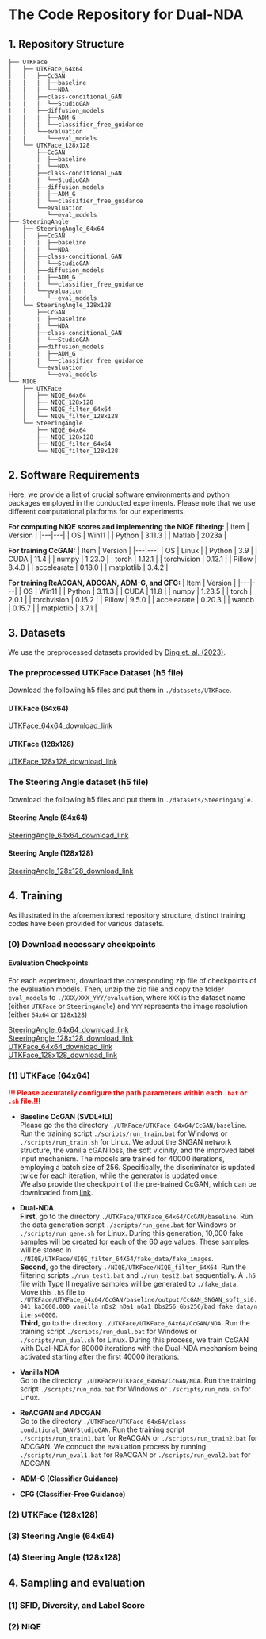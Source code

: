 # **The Code Repository for Dual-NDA**


<!-- --------------------------------------------------------------- -->
## 1. Repository Structure

```
├── UTKFace
│   ├── UTKFace_64x64
│   │   ├──CcGAN
|   |   |  ├──baseline
|   |   |  └──NDA
│   │   ├──class-conditional_GAN
|   |   |  └──StudioGAN
|   |   ├──diffusion_models
|   |   |  ├──ADM_G
|   |   |  └──classifier_free_guidance
│   │   └──evaluation
|   |      └──eval_models
│   └── UTKFace_128x128
│       ├──CcGAN
|       |  ├──baseline
|       |  └──NDA
│       ├──class-conditional_GAN
|       |  └──StudioGAN
|       ├──diffusion_models
|       |  ├──ADM_G
|       |  └──classifier_free_guidance
│       └──evaluation
|          └──eval_models
├── SteeringAngle
│   ├── SteeringAngle_64x64
│   │   ├──CcGAN
|   |   |  ├──baseline
|   |   |  └──NDA
│   │   ├──class-conditional_GAN
|   |   |  └──StudioGAN
|   |   ├──diffusion_models
|   |   |  ├──ADM_G
|   |   |  └──classifier_free_guidance
│   │   └──evaluation
|   |      └──eval_models
│   └── SteeringAngle_128x128
│       ├──CcGAN
|       |  ├──baseline
|       |  └──NDA
│       ├──class-conditional_GAN
|       |  └──StudioGAN
|       ├──diffusion_models
|       |  ├──ADM_G
|       |  └──classifier_free_guidance
│       └──evaluation
|          └──eval_models
└── NIQE
    ├── UTKFace
    │   ├── NIQE_64x64
    │   ├── NIQE_128x128
    │   ├── NIQE_filter_64x64
    │   └── NIQE_filter_128x128
    └── SteeringAngle
        ├── NIQE_64x64
        ├── NIQE_128x128     
        ├── NIQE_filter_64x64
        └── NIQE_filter_128x128
```


<!-- --------------------------------------------------------------- -->
## 2. Software Requirements
Here, we provide a list of crucial software environments and python packages employed in the conducted experiments. Please note that we use different computational platforms for our experiments. <br />

**For computing NIQE scores and implementing the NIQE filtering:**
| Item | Version |
|---|---|
| OS | Win11 |
| Python | 3.11.3 |
| Matlab | 2023a |

**For training CcGAN:**
| Item | Version |
|---|---|
| OS | Linux |
| Python | 3.9 |
| CUDA  | 11.4 |
| numpy | 1.23.0 |
| torch | 1.12.1 |
| torchvision | 0.13.1 |
| Pillow | 8.4.0 |
| accelearate | 0.18.0 |
| matplotlib | 3.4.2 |

**For training ReACGAN, ADCGAN, ADM-G, and CFG:**
| Item | Version |
|---|---|
| OS | Win11 |
| Python | 3.11.3 |
| CUDA  | 11.8 |
| numpy | 1.23.5 |
| torch | 2.0.1 |
| torchvision | 0.15.2 |
| Pillow | 9.5.0 |
| accelearate | 0.20.3 |
| wandb | 0.15.7 |
| matplotlib | 3.7.1 |


<!-- --------------------------------------------------------------- -->
## 3. Datasets

We use the preprocessed datasets provided by [Ding et. al. (2023)](https://github.com/UBCDingXin/improved_CcGAN).

### The preprocessed UTKFace Dataset (h5 file)
Download the following h5 files and put them in `./datasets/UTKFace`.
#### UTKFace (64x64)
[UTKFace_64x64_download_link](https://1drv.ms/u/s!Arj2pETbYnWQstIzurW-LCFpGz5D7Q?e=X23ybx) <br />
#### UTKFace (128x128)
[UTKFace_128x128_download_link](https://1drv.ms/u/s!Arj2pETbYnWQstJGpTgNYrHE8DgDzA?e=d7AeZq) <br />

### The Steering Angle dataset (h5 file)
Download the following h5 files and put them in `./datasets/SteeringAngle`.
#### Steering Angle (64x64)
[SteeringAngle_64x64_download_link](https://1drv.ms/u/s!Arj2pETbYnWQstIyDTDpGA0CNiONkA?e=Ui5kUK) <br />
#### Steering Angle (128x128)
[SteeringAngle_128x128_download_link](https://1drv.ms/u/s!Arj2pETbYnWQstJ0j7rXhDtm6y4IcA?e=bLQh2e) <br />




<!-- --------------------------------------------------------------- -->
## 4. Training
As illustrated in the aforementioned repository structure, distinct training codes have been provided for various datasets. <br />


<!------------------------------------>
### (0) Download necessary checkpoints
#### Evaluation Checkpoints

For each experiment, download the corresponding zip file of checkpoints of the evaluation models. Then, unzip the zip file and copy the folder `eval_models` to `./XXX/XXX_YYY/evaluation`, where `XXX` is the dataset name (either `UTKFace` or `SteeringAngle`) and `YYY` represents the image resolution (either `64x64` or `128x128`)

[SteeringAngle_64x64_download_link](https://1drv.ms/u/s!Arj2pETbYnWQvMwHlZ362YyXnGuFXg?e=a0usQC) <br />
[SteeringAngle_128x128_download_link](https://1drv.ms/u/s!Arj2pETbYnWQvMwIx6X1bMIVTKAj5Q?e=SD9P0S) <br />
[UTKFace_64x64_download_link](https://1drv.ms/u/s!Arj2pETbYnWQvMtFOZQSCMFuojGBmg?e=JsdVks) <br />
[UTKFace_128x128_download_link](https://1drv.ms/u/s!Arj2pETbYnWQvMwM7hKjcN0IVVRMPg?e=cbmCtP) <br />

<!------------------------------------>
### (1) UTKFace (64x64)

<font color=Red>**!!! Please accurately configure the path parameters within each `.bat` or `.sh` file.!!!**</font>


* **Baseline CcGAN (SVDL+ILI)** <br />
Please go the the directory `./UTKFace/UTKFace_64x64/CcGAN/baseline`. Run the training script `./scripts/run_train.bat` for Windows or `./scripts/run_train.sh` for Linux.  We adopt the SNGAN network structure, the vanilla cGAN loss, the soft vicinity, and the improved label input mechanism. The models are trained for 40000 iterations, employing a batch size of 256. Specifically, the discriminator is updated twice for each iteration, while the generator is updated once. <br />
We also provide the checkpoint of the pre-trained CcGAN, which can be downloaded from [link](https://1drv.ms/u/s!Arj2pETbYnWQvMwOHj9m2OHRyvtetQ?e=jogJy7).

* **Dual-NDA** <br />
**First**, go to the directory `./UTKFace/UTKFace_64x64/CcGAN/baseline`. Run the data generation script `./scripts/run_gene.bat` for Windows or `./scripts/run_gene.sh` for Linux. During this generation, 10,000 fake samples will be created for each of the 60 age values. These samples will be stored in `./NIQE/UTKFace/NIQE_filter_64X64/fake_data/fake_images`. <br />
**Second**, go the directory `./NIQE/UTKFace/NIQE_filter_64X64`. Run the filtering scripts `./run_test1.bat` and `./run_test2.bat` sequentially. A `.h5` file with Type II negative samples will be generated to `./fake_data`. Move this `.h5` file to `./UTKFace/UTKFace_64x64/CcGAN/baseline/output/CcGAN_SNGAN_soft_si0.041_ka3600.000_vanilla_nDs2_nDa1_nGa1_Dbs256_Gbs256/bad_fake_data/niters40000`. <br />
**Third**, go to the directory `./UTKFace/UTKFace_64x64/CcGAN/NDA`. Run the training script `./scripts/run_dual.bat` for Windows or `./scripts/run_dual.sh` for Linux. During this process, we train CcGAN with Dual-NDA for 60000 iterations with the Dual-NDA mechanism being activated starting after the first 40000 iterations. 

* **Vanilla NDA** <br />
Go to the directory `./UTKFace/UTKFace_64x64/CcGAN/NDA`. Run the training script `./scripts/run_nda.bat` for Windows or `./scripts/run_nda.sh` for Linux.

* **ReACGAN and ADCGAN** <br />
Go to the directory `./UTKFace/UTKFace_64x64/class-conditional_GAN/StudioGAN`. Run the training script `./scripts/run_train1.bat` for ReACGAN or `./scripts/run_train2.bat` for ADCGAN. We conduct the evaluation process by running `./scripts/run_eval1.bat` for ReACGAN or `./scripts/run_eval2.bat` for ADCGAN.

* **ADM-G (Classifier Guidance)** <br />

    
* **CFG (Classifier-Free Guidance)** <br />


<!------------------------------------>
### (2) UTKFace (128x128)



<!------------------------------------>
### (3) Steering Angle (64x64)



<!------------------------------------>
### (4) Steering Angle (128x128)










<!-- --------------------------------------------------------------- -->
## 4. Sampling and evaluation


### (1) SFID, Diversity, and Label Score


### (2) NIQE




<!-- -------------------------------
## References
[1] Ding, Xin, et al. "CcGAN: Continuous Conditional Generative Adversarial Networks for Image Generation." International Conference on Learning Representations. 2021.  <br />
[2] Lim, Jae Hyun, and Jong Chul Ye. "Geometric GAN." arXiv preprint arXiv:1705.02894 (2017).  <br />
[3] Zhang, Han, et al. "Self-attention generative adversarial networks." International conference on machine learning. PMLR, 2019.  <br />
[4] Zhao, Shengyu, et al. "Differentiable Augmentation for Data-Efficient GAN Training." Advances in Neural Information Processing Systems 33 (2020).  <br /> -->